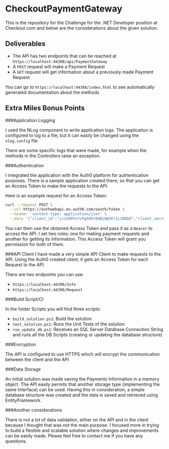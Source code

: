 # CheckoutPaymentGateway

This is the repository for the Challenge for the .NET Developer position at Checkout.com and below are the considerations about the given solution.

## Deliverables

- The API has two endpoints that can be reached at `https://localhost:44388/api/PaymentGateway`
- A `POST` request will make a Payment Request
- A `GET` request will get information about a previously made Payment Request

You can go to `https://localhost:44388/index.html` to see automatically generated documentation about the methods

## Extra Miles Bonus Points

###Application Logging

I used the NLog component to write application logs.
The application is configured to log to a file, but it can easily be changed using the `nlog.config` file

There are some specific logs that were made, for example when the methods in the Controllers raise an exception.

###Authentication

I integrated the application with the Auth0 platform for authentication purposes.
There is a sample application created there, so that you can get an Access Token to make the requests to the API.

Here is an example request for an Access Token:

```bash
curl --request POST \
  --url https://authwebapi.eu.auth0.com/oauth/token \
  --header 'content-type: application/json' \
  --data '{"client_id":"jsJn0PVv7cPg9dVV94NjQW3Fc1L2NDbD","client_secret":"49Jp4JTXFw09HP-zr9Xgff5p2Q3C_sFmEKcGw4NYrWhhnpiW5GGbZojvvDir4z_M","audience":"http://checkoutpaymentgateway.meneses.pt","grant_type":"client_credentials"}'
```

You can then use the obtained Access Token and pass it as a `Bearer` to access the API.
I set two roles: one for making payment requests and another for getting its information. This Access Token will grant you permission for both of them.

###API Client
I have made a very simple API Client to make requests to the API.
Using the Auth0 created client, it gets an Access Token for each Request to the API.

There are two endpoints you can use:

- `https://localhost:44390/Info`
- `https://localhost:44390/Request`

###Build Script/CI

In the folder Scripts you will find three scripts:

- `build_solution.ps1`: Build the solution
- `test_solution.ps1`: Runs the Unit Tests of the solution
- `run_update_db.ps1`: Receives an SQL Server Database Connection String and runs all the DB Scripts (creating or updating the database structure)

###Encryption

The API is configured to use HTTPS which will encrypt the communication between the client and the API

###Data Storage

An initial solution was made saving the Payments Information in a memory object.
The API easily permits that another storage type (implementing the same Interface) can be used.
Having this in consideration, a simple database structure was created and the data is saved and retrieved using EntityFramework.

###Another considerations

There is not a lot of data validation, either on the API and in the client because I thought that was not the main purpose. I focused more in trying to build a flexible and scalable solution where changes and improvements can be easily made.
Please feel free to contact me if you have any questions.